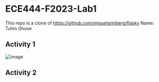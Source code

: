 # ECE444-F2023-Lab1

This repo is a clone of https://github.com/miguelgrinberg/flasky
Name: Tuhin Ghose

## Activity 1
![image](https://github.com/ghosetuhin/ECE444-F2023-Lab1/assets/71938696/efc54ef7-61df-440a-ae8d-07a1e7458ce9)

## Activity 2
